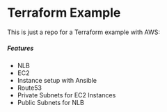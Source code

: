 # Terraform Example

This is just a repo for a Terraform example with AWS:

##### Features
- NLB
- EC2
- Instance setup with Ansible
- Route53
- Private Subnets for EC2 Instances
- Public Subnets for NLB